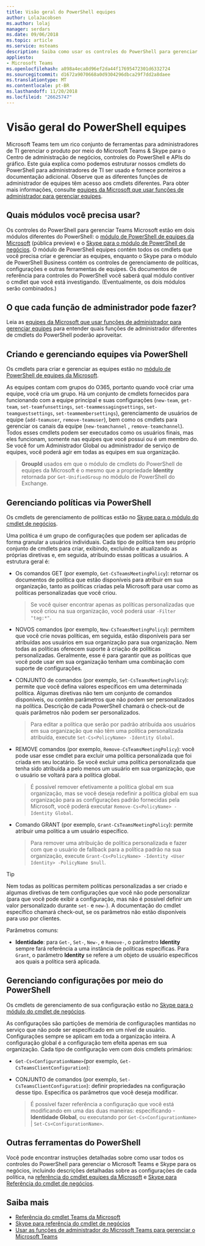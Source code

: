 ```yaml
---
title: Visão geral do PowerShell equipes
author: LolaJacobsen
ms.author: lolaj
manager: serdars
ms.date: 09/06/2018
ms.topic: article
ms.service: msteams
description: Saiba como usar os controles do PowerShell para gerenciar Teams da Microsoft.
appliesto:
- Microsoft Teams
ms.openlocfilehash: a898a4eca8d96ef2da44f17695472301d6332724
ms.sourcegitcommit: d1672a9070668a0d9304296dbca29f7dd2a8daee
ms.translationtype: MT
ms.contentlocale: pt-BR
ms.lasthandoff: 11/20/2018
ms.locfileid: "26625747"
---
```

# <a name="teams-powershell-overview"></a>Visão geral do PowerShell equipes

Microsoft Teams tem um rico conjunto de ferramentas para administradores de TI gerenciar o produto por meio do Microsoft Teams & Skype para o Centro de administração de negócios, controles do PowerShell e APIs do gráfico. Este guia explica como podemos estruturar nossos cmdlets do PowerShell para administradores de TI ser usado e fornece ponteiros a documentação adicional. Observe que as diferentes funções de administrador de equipes têm acesso aos cmdlets diferentes. Para obter mais informações, consulte [equipes da Microsoft que usar funções de administrador para gerenciar equipes](using-admin-roles.md).

## <a name="which-modules-do-you-need-to-use"></a>Quais módulos você precisa usar?

Os controles do PowerShell para gerenciar Teams Microsoft estão em dois módulos diferentes do PowerShell: o [módulo de PowerShell de equipes da Microsoft](https://www.powershellgallery.com/packages/MicrosoftTeams/0.9.5) (pública preview) e o [Skype para o módulo de PowerShell de negócios](https://www.microsoft.com/en-us/download/details.aspx?id=39366). O módulo de PowerShell equipes contém todos os cmdlets que você precisa criar e gerenciar as equipes, enquanto o Skype para o módulo de PowerShell Business contém os controles de gerenciamento de políticas, configurações e outras ferramentas de equipes. Os documentos de referência para controles do PowerShell você saberá qual módulo contiver o cmdlet que você está investigando. (Eventualmente, os dois módulos serão combinados.)

## <a name="what-can-each-admin-role-do"></a>O que cada função de administrador pode fazer?

Leia as [equipes da Microsoft que usar funções de administrador para gerenciar equipes](using-admin-roles.md) para entender quais funções de administrador diferentes de cmdlets do PowerShell poderão aproveitar.

## <a name="creating-and-managing-teams-via-powershell"></a>Criando e gerenciando equipes via PowerShell

Os cmdlets para criar e gerenciar as equipes estão no [módulo de PowerShell de equipes da Microsoft](https://www.powershellgallery.com/packages/MicrosoftTeams/0.9.3). 

As equipes contam com grupos do O365, portanto quando você criar uma equipe, você cria um grupo. Há um conjunto de cmdlets fornecidos para funcionando com a equipe principal e suas configurações (``new-team``, ``get-team``, ``set-teamfunsettings``, ``set-teammessagingsettings``, ``set-teamguestsettings``, ``set-teammembersettings``), gerenciamento de usuários de equipe (``add-teamuser``, ``remove-teamuser``), bem como os cmdlets para gerenciar os canais da equipe (``new-teamchannel`` , ``remove-teamchannel``). Todos esses cmdlets podem ser executados como os usuários finais, mas eles funcionam, somente nas equipes que você possui ou é um membro do. Se você for um Administrador Global ou administrador de serviço de equipes, você poderá agir em todas as equipes em sua organização.

> **GroupId** usados em que o módulo de cmdlets do PowerShell de equipes da Microsoft é o mesmo que a propriedade **Identity** retornada por ``Get-UnifiedGroup`` no módulo de PowerShell do Exchange.

## <a name="managing-policies-via-powershell"></a>Gerenciando políticas via PowerShell

Os cmdlets de gerenciamento de políticas estão no [Skype para o módulo do cmdlet de negócios](https://www.microsoft.com/en-us/download/details.aspx?id=39366).

Uma política é um grupo de configurações que podem ser aplicadas de forma granular a usuários individuais. Cada tipo de política tem seu próprio conjunto de cmdlets para criar, exibindo, excluindo e atualizando as próprias diretivas e, em seguida, atribuindo essas políticas a usuários. A estrutura geral é:

- Os comandos GET (por exemplo, ``Get-CsTeamsMeetingPolicy``): retornar os documentos de política que estão disponíveis para atribuir em sua organização, tanto as políticas criadas pela Microsoft para usar como as políticas personalizadas que você criou.
   > Se você quiser encontrar apenas as políticas personalizadas que você criou na sua organização, você poderá usar ``-Filter "tag:*"``.

- NOVOS comandos (por exemplo, ``New-CsTeamsMeetingPolicy``): permitem que você crie novas políticas, em seguida, estão disponíveis para ser atribuídas aos usuários em sua organização para sua organização. Nem todas as políticas oferecem suporte à criação de políticas personalizadas. Geralmente, esse é para garantir que as políticas que você pode usar em sua organização tenham uma combinação com suporte de configurações.

- CONJUNTO de comandos (por exemplo, ``Set-CsTeamsMeetingPolicy``): permite que você defina valores específicos em uma determinada política. Algumas diretivas não tem um conjunto de comandos disponíveis, ou contêm parâmetros que não podem ser personalizados na política. Descrição de cada PowerShell chamará o check-out de quais parâmetros não podem ser personalizados. 
   > Para editar a política que serão por padrão atribuída aos usuários em sua organização que não têm uma política personalizada atribuída, execute ``Set-Cs<PolicyName> -Identity Global``.

- REMOVE comandos (por exemplo, ``Remove-CsTeamsMeetingPolicy``): você pode usar esse cmdlet para excluir uma política personalizada que foi criada em seu locatário. Se você excluir uma política personalizada que tenha sido atribuída a pelo menos um usuário em sua organização, que o usuário se voltará para a política global.
   > É possível remover efetivamente a política global em sua organização, mas se você deseja redefinir a política global em sua organização para as configurações padrão fornecidas pela Microsoft, você poderá executar ``Remove-Cs<PolicyName> -Identity Global``.

- Comando GRANT (por exemplo, ``Grant-CsTeamsMeetingPolicy``): permite atribuir uma política a um usuário específico.
   > Para remover uma atribuição de política personalizada e fazer com que o usuário de fallback para a política padrão na sua organização, execute ``Grant-Cs<PolicyName> -Identity <User Identity> -PolicyName $null``.

> [!TIP]
> Nem todas as políticas permitem políticas personalizadas a ser criado e algumas diretivas de tem configurações que você não pode personalizar (para que você pode exibir a configuração, mas não é possível definir um valor personalizado durante ``set-`` e ``new-``). A documentação do cmdlet específico chamará check-out, se os parâmetros não estão disponíveis para uso por clientes.

Parâmetros comuns:

- **Identidade**: para ``Get-``, ``Set-``, ``New-``, e ``Remove-``, o parâmetro **Identity** sempre fará referência a uma instância de políticas específicas. Para ``Grant``, o parâmetro **Identity** se refere a um objeto de usuário específicos aos quais a política será aplicada.

<!--more info here?-->

## <a name="managing-configurations-via-powershell"></a>Gerenciando configurações por meio do PowerShell

Os cmdlets de gerenciamento de sua configuração estão no [Skype para o módulo do cmdlet de negócios](https://www.microsoft.com/en-us/download/details.aspx?id=39366).

As configurações são partições de memória de configurações mantidas no serviço que não pode ser especificado em um nível de usuário. Configurações sempre se aplicam em toda a organização inteira. A configuração global é a configuração tem efeita apenas em sua organização. Cada tipo de configuração vem com dois cmdlets primários:

- ``Get-Cs<ConfigurationName>``(por exemplo, ``Get-CsTeamsClientConfiguration``): 

- CONJUNTO de comandos (por exemplo, ``Set-CsTeamsClientConfiguration``): definir propriedades na configuração desse tipo. Especifica os parâmetros que você deseja modificar.
   > É possível fazer referência a configuração que você está modificando em uma das duas maneiras: especificando -**Identidade Global**, ou executando por ``Get-Cs<ConfigurationName>``  |  ``Set-Cs<ConfigurationName>``.

## <a name="other-powershell-tools"></a>Outras ferramentas do PowerShell

Você pode encontrar instruções detalhadas sobre como usar todos os controles do PowerShell para gerenciar o Microsoft Teams e Skype para os negócios, incluindo descrições detalhadas sobre as configurações de cada política, na [referência do cmdlet equipes da Microsoft](https://docs.microsoft.com/powershell/teams/?view=teams-ps) e [Skype para Referência do cmdlet de negócios](https://docs.microsoft.com/powershell/skype/intro?view=skype-ps).

## <a name="learn-more"></a>Saiba mais

- [Referência do cmdlet Teams da Microsoft](https://docs.microsoft.com/powershell/teams/?view=teams-ps)
- [Skype para referência do cmdlet de negócios](https://docs.microsoft.com/powershell/skype/intro?view=skype-ps)
- [Usar as funções de administrador do Microsoft Teams para gerenciar o Microsoft Teams](using-admin-roles.md)
